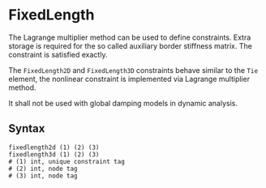 # FixedLength

The Lagrange multiplier method can be used to define constraints. Extra storage is required for the so called auxiliary border stiffness matrix. The constraint is satisfied exactly.

The `FixedLength2D` and `FixedLength3D` constraints behave similar to the `Tie` element, the nonlinear constraint is implemented via Lagrange multiplier method.

It shall not be used with global damping models in dynamic analysis.

## Syntax

```
fixedlength2d (1) (2) (3)
fixedlength3d (1) (2) (3)
# (1) int, unique constraint tag
# (2) int, node tag
# (3) int, node tag
```